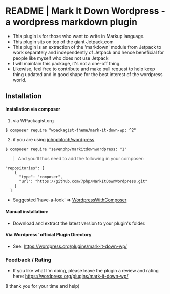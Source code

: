 # README | Mark It Down Wordpress - a wordpress markdown plugin

- This plugin is for those who want to write in Markup language.
- This plugin sits on top of the giant Jetpack.com
- This plugin is an extraction of the 'markdown' module from Jetpack to work separately and independently of Jetpack and hence beneficial for people like myself who does not use Jetpack
- I will maintain this package, it's not a one-off thing.
- Likewise, feel free to contribute and make pull request to help keep thing updated and in good shape for the best interest of the wordpress world.


## Installation

#### Installation via composer

1. via WPackagist.org

```
$ composer require "wpackagist-theme/mark-it-down-wp: ^2"
```

2. if you are using [johnpbloch/wordpress](https://github.com/johnpbloch/wordpress)

```
$ composer require "sevenphp/markitdownwordpress: ^1"
```

> And you'll thus need to add the following in your composer:

```
"repositories": [
    {
      "type": "composer",
      "url": "https://github.com/7php/MarkItDownWordpress.git"
    }
  ]
```

- Suggested 'have-a-look' => [WordpressWithComposer](https://github.com/7php/wordpresswithcomposer)

#### Manual installation:

- Download and extract the latest version to your plugin's folder.


#### Via Wordpress' official Plugin Directory

- See: https://wordpress.org/plugins/mark-it-down-wp/



### Feedback / Rating

- If you like what I'm doing, please leave the plugin a review and rating here: https://wordpress.org/plugins/mark-it-down-wp/

(I thank you for your time and help)